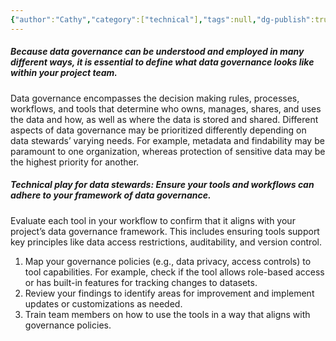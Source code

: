 ```yaml
---
{"author":"Cathy","category":["technical"],"tags":null,"dg-publish":true,"permalink":"/plays/play-20-ensure-tools-can-adhere-to-the-project-definition-of-data-governance/","dgPassFrontmatter":true}
---
```


##### **Because data governance can be understood and employed in many different ways, it is essential to define what data governance looks like within your project team.** 
Data governance encompasses the decision making rules, processes, workflows, and tools that determine who owns, manages, shares, and uses the data and how, as well as where the data is stored and shared. Different aspects of data governance may be prioritized differently depending on data stewards’ varying needs. For example, metadata and findability may be paramount to one organization, whereas protection of sensitive data may be the highest priority for another.


##### **Technical play for data stewards: Ensure your tools and workflows can adhere to your framework of data governance.** 
Evaluate each tool in your workflow to confirm that it aligns with your project’s data governance framework. This includes ensuring tools support key principles like data access restrictions, auditability, and version control. 

1. Map your governance policies (e.g., data privacy, access controls) to tool capabilities. For example, check if the tool allows role-based access or has built-in features for tracking changes to datasets.
2. Review your findings to identify areas for improvement and implement updates or customizations as needed.
3. Train team members on how to use the tools in a way that aligns with governance policies.

